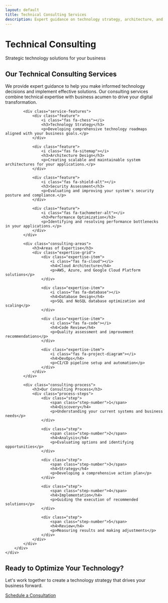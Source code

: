 ```yaml
---
layout: default
title: Technical Consulting Services
description: Expert guidance on technology strategy, architecture, and implementation
---
```


<div class="service-hero">
    <div class="container">
        <h1>Technical Consulting</h1>
        <p>Strategic technology solutions for your business</p>
    </div>
</div>

<section class="service-details">
    <div class="container">
        <div class="service-content">
            <h2>Our Technical Consulting Services</h2>
            <p>We provide expert guidance to help you make informed technology decisions and implement effective solutions. Our consulting services combine technical expertise with business acumen to drive your digital transformation.</p>
            
            <div class="service-features">
                <div class="feature">
                    <i class="fas fa-chess"></i>
                    <h3>Technology Strategy</h3>
                    <p>Developing comprehensive technology roadmaps aligned with your business goals.</p>
                </div>
                
                <div class="feature">
                    <i class="fas fa-sitemap"></i>
                    <h3>Architecture Design</h3>
                    <p>Creating scalable and maintainable system architectures for your applications.</p>
                </div>
                
                <div class="feature">
                    <i class="fas fa-shield-alt"></i>
                    <h3>Security Assessment</h3>
                    <p>Evaluating and improving your system's security posture and compliance.</p>
                </div>
                
                <div class="feature">
                    <i class="fas fa-tachometer-alt"></i>
                    <h3>Performance Optimization</h3>
                    <p>Identifying and resolving performance bottlenecks in your applications.</p>
                </div>
            </div>
            
            <div class="consulting-areas">
                <h3>Areas of Expertise</h3>
                <div class="expertise-grid">
                    <div class="expertise-item">
                        <i class="fas fa-cloud"></i>
                        <h4>Cloud Architecture</h4>
                        <p>AWS, Azure, and Google Cloud Platform solutions</p>
                    </div>
                    
                    <div class="expertise-item">
                        <i class="fas fa-database"></i>
                        <h4>Database Design</h4>
                        <p>SQL and NoSQL database optimization and scaling</p>
                    </div>
                    
                    <div class="expertise-item">
                        <i class="fas fa-code"></i>
                        <h4>Code Review</h4>
                        <p>Quality assessment and improvement recommendations</p>
                    </div>
                    
                    <div class="expertise-item">
                        <i class="fas fa-project-diagram"></i>
                        <h4>DevOps</h4>
                        <p>CI/CD pipeline setup and automation</p>
                    </div>
                </div>
            </div>
            
            <div class="consulting-process">
                <h3>Our Consulting Process</h3>
                <div class="process-steps">
                    <div class="step">
                        <span class="step-number">1</span>
                        <h4>Discovery</h4>
                        <p>Understanding your current systems and business needs</p>
                    </div>
                    
                    <div class="step">
                        <span class="step-number">2</span>
                        <h4>Analysis</h4>
                        <p>Evaluating options and identifying opportunities</p>
                    </div>
                    
                    <div class="step">
                        <span class="step-number">3</span>
                        <h4>Strategy</h4>
                        <p>Developing a comprehensive action plan</p>
                    </div>
                    
                    <div class="step">
                        <span class="step-number">4</span>
                        <h4>Implementation</h4>
                        <p>Guiding the execution of recommended solutions</p>
                    </div>
                    
                    <div class="step">
                        <span class="step-number">5</span>
                        <h4>Review</h4>
                        <p>Measuring results and making adjustments</p>
                    </div>
                </div>
            </div>
        </div>
    </div>
</section>

<section class="cta-section">
    <div class="container">
        <h2>Ready to Optimize Your Technology?</h2>
        <p>Let's work together to create a technology strategy that drives your business forward.</p>
        <a href="/contact" class="btn btn-primary">Schedule a Consultation</a>
    </div>
</section> 